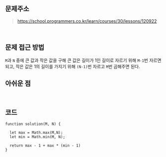 ## 문제주소

> https://school.programmers.co.kr/learn/courses/30/lessons/120922

</br>

## 문제 접근 방법

`M`과 `N` 중에 큰 값과 작은 값을 구해 큰 값은 길이가 1인 길이로 자르기 위해 `M-1`번 자르면 되고, 작은 값은 1의 길이를 가지기 위해 `(N-1)`번 자르고 `M`번 곱해주면 된다.
</br>

## 아쉬운 점

</br>

## 코드

```
function solution(M, N) {

  let max = Math.max(M,N);
  let min = Math.min(M, N);

  return max - 1 + max * (min - 1)
}
```

